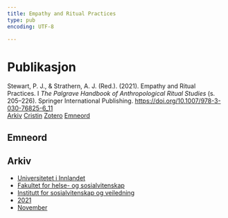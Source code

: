 ```yaml
---
title: Empathy and Ritual Practices
type: pub
encoding: UTF-8

---
```

<h1>Publikasjon</h1>
<article id="csl-bib-container-3BS4F9BK" class="csl-bib-container">
  <div class="csl-bib-body"> <div class="csl-entry">Stewart, P. J., &#38; Strathern, A. J. (Red.). (2021). Empathy and Ritual Practices. I <i>The Palgrave Handbook of Anthropological Ritual Studies</i> (s. 205–226). Springer International Publishing. <a href="https://doi.org/10.1007/978-3-030-76825-6_11">https://doi.org/10.1007/978-3-030-76825-6_11</a></div> </div>
  <div class="csl-bib-buttons">
    <a href="#taxonomy-article-3BS4F9BK" alt="archive" class="csl-bib-button">Arkiv</a>
    <a href="https://app.cristin.no/results/show.jsf?id=1956025" alt="Cristin" class="csl-bib-button">Cristin</a>
    <a href="http://zotero.org/groups/5881554/items/3BS4F9BK" alt="Zotero" class="csl-bib-button">Zotero</a>
    <a href="#keywords-article-3BS4F9BK" alt="keywords" class="csl-bib-button">Emneord</a>
  </div>
  <div id="csl-bib-meta-container-3BS4F9BK"></div>
</article>
<div id="csl-bib-meta-3BS4F9BK" class="csl-bib-meta">
  <article id="keywords-article-3BS4F9BK" class="keywords-article">
    <h1>Emneord</h1>
    
  </article>
  <article id="taxonomy-article-3BS4F9BK" class="taxonomy-article">
    <h1>Arkiv</h1>
    <ul>
      <li>
        <a href="/nn/archive/?key=3DCRN523">Universitetet i Innlandet</a>
      </li>
      <li>
        <a href="/nn/archive/?key=IDKFS3MX">Fakultet for helse- og sosialvitenskap</a>
      </li>
      <li>
        <a href="/nn/archive/?key=CU4VFGCV">Institutt for sosialvitenskap og veiledning</a>
      </li>
      <li>
        <a href="/nn/archive/?key=2C96K84E">2021</a>
      </li>
      <li>
        <a href="/nn/archive/?key=HEXJVBL8">November</a>
      </li>
    </ul>
  </article>
</div>
